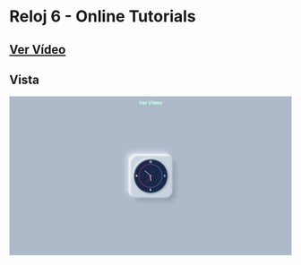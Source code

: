 # Reloj 6 - Online Tutorials

## [Ver Vídeo](https://youtu.be/D1WsrwBGCeI)
## Vista
![View](view.jpg)
